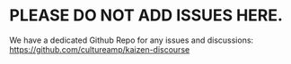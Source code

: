 # PLEASE DO NOT ADD ISSUES HERE.

We have a dedicated Github Repo for any issues and discussions: https://github.com/cultureamp/kaizen-discourse
